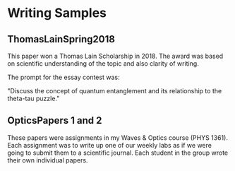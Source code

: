 # Writing Samples 
 
## ThomasLainSpring2018
 
This paper won a Thomas Lain Scholarship in 2018. The award was based on scientific understanding of the topic and also clarity of writing. 
 
The prompt for the essay contest was: 

  "Discuss the concept of quantum entanglement and its relationship to the theta-tau puzzle." 
 
 
## OpticsPapers 1 and 2
 
These papers were assignments in my Waves & Optics course (PHYS 1361). Each assignment was to write up one of our weekly labs as if we were going to submit them to a scientific journal. Each student in the group wrote their own individual papers.
